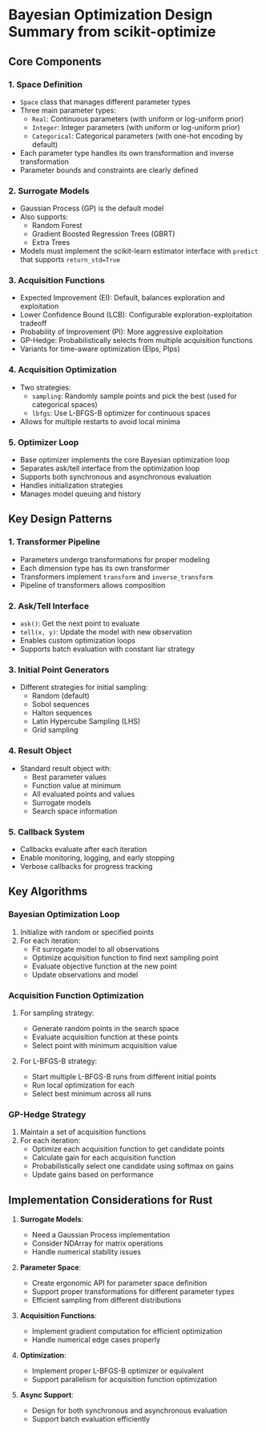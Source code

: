 # Bayesian Optimization Design Summary from scikit-optimize

## Core Components

### 1. Space Definition
- `Space` class that manages different parameter types
- Three main parameter types:
  - `Real`: Continuous parameters (with uniform or log-uniform prior)
  - `Integer`: Integer parameters (with uniform or log-uniform prior)
  - `Categorical`: Categorical parameters (with one-hot encoding by default)
- Each parameter type handles its own transformation and inverse transformation
- Parameter bounds and constraints are clearly defined

### 2. Surrogate Models
- Gaussian Process (GP) is the default model
- Also supports:
  - Random Forest
  - Gradient Boosted Regression Trees (GBRT)
  - Extra Trees
- Models must implement the scikit-learn estimator interface with `predict` that supports `return_std=True`

### 3. Acquisition Functions
- Expected Improvement (EI): Default, balances exploration and exploitation
- Lower Confidence Bound (LCB): Configurable exploration-exploitation tradeoff
- Probability of Improvement (PI): More aggressive exploitation
- GP-Hedge: Probabilistically selects from multiple acquisition functions
- Variants for time-aware optimization (EIps, PIps)

### 4. Acquisition Optimization
- Two strategies:
  - `sampling`: Randomly sample points and pick the best (used for categorical spaces)
  - `lbfgs`: Use L-BFGS-B optimizer for continuous spaces
- Allows for multiple restarts to avoid local minima

### 5. Optimizer Loop
- Base optimizer implements the core Bayesian optimization loop
- Separates ask/tell interface from the optimization loop
- Supports both synchronous and asynchronous evaluation
- Handles initialization strategies
- Manages model queuing and history

## Key Design Patterns

### 1. Transformer Pipeline
- Parameters undergo transformations for proper modeling
- Each dimension type has its own transformer
- Transformers implement `transform` and `inverse_transform`
- Pipeline of transformers allows composition

### 2. Ask/Tell Interface
- `ask()`: Get the next point to evaluate
- `tell(x, y)`: Update the model with new observation
- Enables custom optimization loops
- Supports batch evaluation with constant liar strategy

### 3. Initial Point Generators
- Different strategies for initial sampling:
  - Random (default)
  - Sobol sequences
  - Halton sequences
  - Latin Hypercube Sampling (LHS)
  - Grid sampling

### 4. Result Object
- Standard result object with:
  - Best parameter values
  - Function value at minimum
  - All evaluated points and values
  - Surrogate models
  - Search space information

### 5. Callback System
- Callbacks evaluate after each iteration
- Enable monitoring, logging, and early stopping
- Verbose callbacks for progress tracking

## Key Algorithms

### Bayesian Optimization Loop
1. Initialize with random or specified points
2. For each iteration:
   - Fit surrogate model to all observations
   - Optimize acquisition function to find next sampling point
   - Evaluate objective function at the new point
   - Update observations and model

### Acquisition Function Optimization
1. For sampling strategy:
   - Generate random points in the search space
   - Evaluate acquisition function at these points
   - Select point with minimum acquisition value

2. For L-BFGS-B strategy:
   - Start multiple L-BFGS-B runs from different initial points
   - Run local optimization for each
   - Select best minimum across all runs

### GP-Hedge Strategy
1. Maintain a set of acquisition functions
2. For each iteration:
   - Optimize each acquisition function to get candidate points
   - Calculate gain for each acquisition function
   - Probabilistically select one candidate using softmax on gains
   - Update gains based on performance

## Implementation Considerations for Rust

1. **Surrogate Models**:
   - Need a Gaussian Process implementation
   - Consider NDArray for matrix operations
   - Handle numerical stability issues

2. **Parameter Space**:
   - Create ergonomic API for parameter space definition
   - Support proper transformations for different parameter types
   - Efficient sampling from different distributions

3. **Acquisition Functions**:
   - Implement gradient computation for efficient optimization
   - Handle numerical edge cases properly

4. **Optimization**:
   - Implement proper L-BFGS-B optimizer or equivalent
   - Support parallelism for acquisition function optimization

5. **Async Support**:
   - Design for both synchronous and asynchronous evaluation
   - Support batch evaluation efficiently